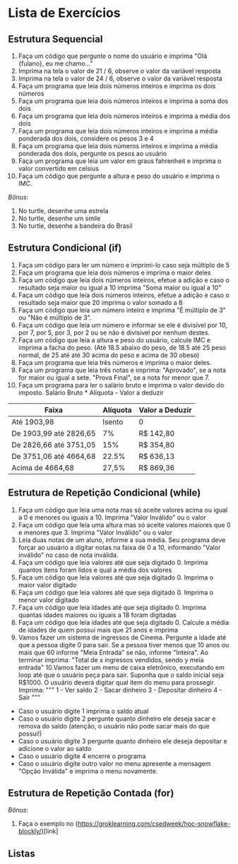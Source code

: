 # Lista de Exercícios


## Estrutura Sequencial
1. Faça um código que pergunte o nome do usuário e imprima "Olá {fulano}, eu me chamo..." 
1. Imprima na tela o valor de 21 / 6, observe o valor da variável resposta
1. Imprima na tela o valor de 24 / 6, observe o valor da variável resposta 
1. Faça um programa que leia dois números inteiros e imprima os dois números
1. Faça um programa que leia dois números inteiros e imprima a soma dos dois
1. Faça um programa que leia dois números inteiros e imprima a média dos dois
1. Faça um programa que leia dois números inteiros e imprima a média ponderada dos dois, considere os pesos 3 e 4
1. Faça um programa que leia dois números inteiros e imprima a média ponderada dos dois, pergunte os pesos ao usuário
2. Faça um programa que leia um valor em graus fahrenheit e imprima o valor convertido em celsius
4. Faça um código que pergunte a altura e peso do usuário e imprima o IMC.

*Bônus*: 
1. No turtle, desenhe uma estrela 
2. No turtle, desenhe um smile 
3. No turtle, desenhe a bandeira do Brasil
 
## Estrutura Condicional (if)
1. Faça um código para ler um número e imprimi-lo caso seja múltiplo de 5
3. Faça um programa que leia dois números e imprima o maior deles
4. Faça um código que leia dois números inteiros, efetue a adição e caso o resultado seja maior ou igual a 10 imprima "Soma maior ou igual a 10"
5. Faça um código que leia dois números inteiros, efetue a adição e caso o resultado seja maior que 20 imprima o valor somado a 8
6. Faça um código que leia um número inteiro e imprima "É múltiplo de 3" ou "Não é múltiplo de 3".
7. Faça um código que leia um número e informar se ele é divisível por 10, por 7, por 5, por 3, por 2 ou se não é divisível por nenhum destes.
8. Faça um código que leia a altura e peso do usuário, calcule IMC e imprima a facha do peso. (Até 18.5 abaixo do peso, de 18.5 até 25 peso normal, de 25 até até 30 acima do peso e acima de 30 obeso)
9. Faça um programa que leia três números e imprima o maior deles.
10. Faça um programa que leia três notas e imprima: "Aprovado", se a nota for maior ou igual a sete. "Prova Final", se a nota for menor que 7. 
11. Faça um programa para ler o salário bruto e imprima o valor devido do imposto. Salário Bruto * Alíquota - Valor a deduzir

Faixa | Alíquota | Valor a Deduzir
--- | --- | ---
Até 1903,98 | Isento | 0
De 1903,99 até 2826,65 | 7% | R$ 142,80 
De 2826,66 até 3751,05 | 15% |R$ 354,80 
De 3751,06 até 4664,68 | 22.5%| R$ 636,13
Acima de 4664,68 | 27,5% | R$ 869,36

## Estrutura de Repetição Condicional (while)
1. Faça um código que leia uma nota mas só aceite valores acima ou igual a 0 e menores ou iguais a 10. Imprima "Valor Inválido" ou o valor
2. Faça um código que leia uma altura mas só aceite valores maiores que 0 e menores que 3. Imprima "Valor Inválido" ou o valor
3. Leia duas notas de um aluno, informe a sua média. Seu programa deve forçar ao usuário a digitar notas na faixa de 0 a 10, informando "Valor inválido" no caso de nota inválida.
4. Faça um código que leia valores até que seja digitado 0. Imprima quantos itens foram lidos e qual a média dos valores
5. Faça um código que leia valores até que seja digitado 0. Imprima o maior valor digitado
6. Faça um código que leia valores até que seja digitado 0. Imprima o menor valor digitado
7. Faça um código que leia idades até que seja digitado 0. Imprima quantas idades maiores ou iguais a 18 foram digitadas
8. Faça um código que leia idades até que seja digitado 0. Calcule a média de idades de quem possui mais que 21 anos e imprima
9. Vamos fazer um sistema de ingressos de Cinema. Pergunte a idade até que a pessoa digite 0 para sair. Se a pessoa tiver menos que 10 anos ou mais que 60 informe "Meia Entrada" se não, informe "Inteira". Ao terminar imprima: "Total de x ingressos vendidos, sendo y meia entrada" 
10.Vamos fazer um menu de caixa eletrônico, executando em loop até que o usuário peça para sair. Suponha que o saldo inicial seja R$1000. O usuário deverá digitar qual item do menu para prossegir.
Imprima: """
1 - Ver saldo
2 - Sacar dinheiro
3 - Depositar dinheiro
4 - Sair
"""
 * Caso o usuário digite 1 imprima o saldo atual
 * Caso o usuário digite 2 pergunte quanto dinheiro ele deseja sacar e remova do saldo (atenção, o usuário não pode sacar mais do que possui!)
 * Caso o usuário digite 3 pergunte quanto dinheiro ele deseja depositar e adicione o valor ao saldo
 * Caso o usuário digite 4 encerre o programa
 * Caso o usuário digite outro valor no menu apresente a mensagem "Opção Inválida" e imprima o menu novamente. 
## Estrutura de Repetição Contada (for)


*Bônus*:
1. Faça o exemplo no (https://groklearning.com/csedweek/hoc-snowflake-blockly/)[link]


## Listas 
